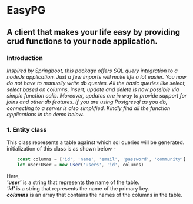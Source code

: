 # EasyPG
## A client that makes your life easy by providing crud functions to your node application.

### Introduction
*Inspired by Springboot, this package offers SQL query integration to a nodeJs application. Just a few imports will make life a lot easier. You now do not have to manually write db queries. All the basic queries like select, select based on columns, insert, update and delete is now possible via simple function calls. Moreover, updates are in way to provide support for joins and other db features. If you are using Postgresql as you db, connecting to a server is also simplified. Kindly find all the function applications in the demo below.*

### 1. Entity class
This class represents a table against which sql queries will be generated. initialization of this class is as shown below -
```typescript
    const columns = ['id', 'name', 'email', 'password', 'community']
    let user:User = new User('users', 'id', columns)
```
Here,<br>    ***'user'*** is a string that represents the name of the table.<br>    ***'id'*** is a string that represents the name of the primary key.<br>    ***columns*** is an array that contains the names of the columns in the table.